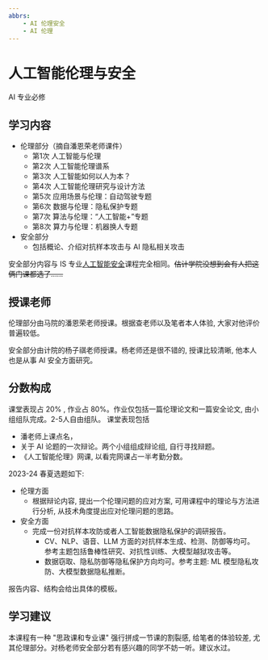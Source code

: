```yaml
---
abbrs:
    - AI 伦理安全
    - AI 伦理
---
```


# 人工智能伦理与安全
<div class="badges">
<span class="badge is-badge">AI 专业必修</span>
</div>



## 学习内容

+ 伦理部分（摘自潘恩荣老师课件）
    + 第1次 人工智能与伦理
    + 第2次 人工智能伦理谱系
    + 第3次 人工智能如何以人为本？
    + 第4次 人工智能伦理研究与设计方法
    + 第5次 应用场景与伦理：自动驾驶专题
    + 第6次 数据与伦理：隐私保护专题
    + 第7次 算法与伦理：“人工智能+”专题
    + 第8次 算力与伦理：机器换人专题
+ 安全部分
    + 包括概论、介绍对抗样本攻击与 AI 隐私相关攻击

安全部分内容与 IS 专业[人工智能安全](https://zju-turing.github.io/TuringCourses/major_mandatory/ai_security/)课程完全相同。<del>估计学院没想到会有人把这俩门课都选了……</del>

## 授课老师 

伦理部分由马院的潘恩荣老师授课。根据查老师以及笔者本人体验, 大家对他评价普遍较低。
<!-- 别听 -->

安全部分由计院的杨子祺老师授课。杨老师还是很不错的, 授课比较清晰, 他本人也是从事 AI 安全方面研究。

## 分数构成
课堂表现占 20% , 作业占 80%。作业仅包括一篇伦理论文和一篇安全论文, 由小组组队完成。2-5人自由组队。
课堂表现包括

+ 潘老师上课点名，
+ 关于 AI 论题的一次辩论。两个小组组成辩论组, 自行寻找辩题。
+ 《人工智能伦理》网课, 以看完网课占一半考勤分数。

2023-24 春夏选题如下:

+ 伦理方面
    + 根据辩论内容, 提出一个伦理问题的应对方案, 可用课程中的理论与方法进行分析, 从技术角度提出应对伦理问题的思路。
+ 安全方面
    + 完成一份对抗样本攻防或者人工智能数据隐私保护的调研报告。
        + CV、NLP、语音、LLM 方面的对抗样本生成、检测、防御等均可。 参考主题包括鲁棒性研究、对抗性训练、大模型越狱攻击等。
        + 数据窃取、隐私防御等隐私保护方向均可。参考主题: ML 模型隐私攻防、大模型数据隐私推断。

报告内容、结构会给出具体的模板。

## 学习建议
本课程有一种 "思政课和专业课" 强行拼成一节课的割裂感, 给笔者的体验较差, 尤其伦理部分。对杨老师安全部分若有感兴趣的同学不妨一听。建议水过。

